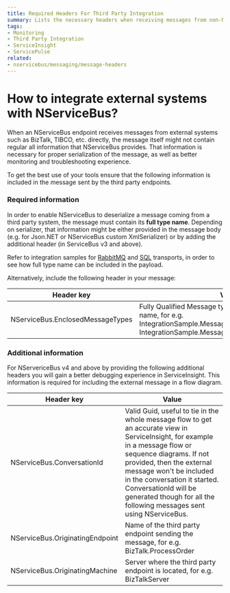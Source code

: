 ```yaml
---
title: Required Headers For Third Party Integration
summary: Lists the necessary headers when receiving messages from non-NSB endpoints for better monitoring.
tags:
- Monitoring
- Third Party Integration
- ServiceInsight
- ServicePulse
related:
- nservicebus/messaging/message-headers
---
```


# How to integrate external systems with NServiceBus?

When an NServiceBus endpoint receives messages from external systems such as BizTalk, TIBCO, etc. directly, the message itself might not contain regular all information that NServiceBus provides. That information is necessary for proper serialization of the message, as well as better monitoring and troubleshooting experience.

To get the best use of your tools ensure that the following information is included in the message sent by the third party endpoints. 

### Required information

In order to enable NServiceBus to deserialize a message coming from a third party system, the message must contain its **full type name**. Depending on serializer, that information might be either provided in the message body (e.g. for Json.NET or NServiceBus custom XmlSerializer) or by adding the additional header (in ServiceBus v3 and above).

Refer to integration samples for [RabbitMQ](/samples/rabbitmq/native-integration/) and [SQL](/samples/sqltransport/native-integration/) transports, in order to see how full type name can be included in the payload.

Alternatively, include the following header in your message:

Header key  | Value
------------- | -------------
NServiceBus.EnclosedMessageTypes  | Fully Qualified Message type including the assembly name, for e.g. IntegrationSample.Messages.Commands.ProcessOrder, IntegrationSample.Messages


### Additional information 

For NServericeBus v4 and above by providing the following additional headers you will gain a better debugging experience in ServiceInsight. This information is required for including the external message in a flow diagram.

Header key  | Value
------------- | -------------
NServiceBus.ConversationId  | Valid Guid, useful to tie in the whole message flow to get an accurate view in ServiceInsight, for example in a message flow or sequence diagrams. If not provided, then the external message won't be included in the conversation it started. ConversationId will be generated though for all the following messages sent using NServiceBus.
NServiceBus.OriginatingEndpoint  | Name of the third party endpoint sending the message, for e.g. BizTalk.ProcessOrder
NServiceBus.OriginatingMachine  | Server where the third party endpoint is located, for e.g. BizTalkServer
